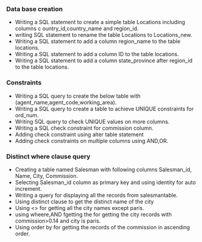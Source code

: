 ### Data base creation ###
- Writing a SQL statement to create a simple table Locations including columns c                 ountry_id,country_name and region_id. 
- writing SQL statement to rename the table Locations to Locations_new. 
- Writing a SQL statement to add a column region_name to the table locations. 
- Writing a SQL statement to add a column ID to the table locations.  
- Writing a SQL statement to add a column state_province after region_id to the table locations. 

### Constraints ###
- Writing a SQL query to create the below table with (agent_name,agent_code,working_area).
- Writing a SQL query to create a table to achieve UNIQUE constraints for ord_num.
- Writing SQL query to check UNIQUE values on more columns.
- Writing a SQL check constraint for commission column.
- Adding check constraint using alter table statement
- Adding check constraints on multiple columns using AND,OR.

### Distinct where clause query ###
- Creating a table named Salesman with following columns Salesman_id, Name, City, Commission.
-  Selecting Salesman_id column as primary key and using identity for auto increment.
-  Writing a query for displaying all the records from salesmantable.
-  Using distinct clause to get the distinct name of the city
-  Using <> for getting all the city names except paris.
-  using wheere,AND fgetting the for getting the city records with commission>0.14 and city is      paris.
-  Using order by for getting the records of the commission in ascending order. 


